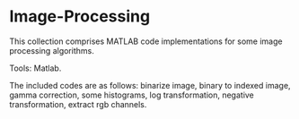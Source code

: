 # Image-Processing

This collection comprises MATLAB code implementations for some image processing algorithms.

Tools: Matlab.

The included codes are as follows: binarize image, binary to indexed image, gamma correction, some histograms, log transformation, negative transformation, extract rgb channels.
